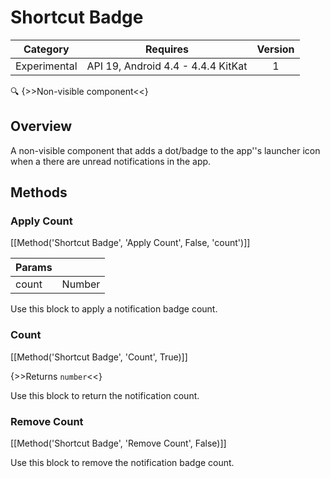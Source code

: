 # Shortcut Badge

| Category | Requires | Version |
|:--------:|:-------:|:--------:|
|Experimental|API 19, Android 4.4 - 4.4.4 KitKat|1|

:mag: {>>Non-visible component<<}

## Overview

A non-visible component that adds a dot/badge to the app''s launcher icon when a there are unread notifications in the app.

## Methods

### Apply Count

[[Method('Shortcut Badge', 'Apply Count', False, 'count')]]

| Params | []() |
|--------|------|
|count|Number|


Use this block to apply a notification badge count.

### Count

[[Method('Shortcut Badge', 'Count', True)]]

{>>Returns `number`<<}

Use this block to return the notification count.

### Remove Count

[[Method('Shortcut Badge', 'Remove Count', False)]]

Use this block to remove the notification badge count.
